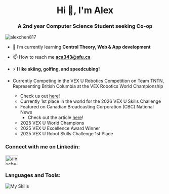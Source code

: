 <h1 align="center">Hi 👋, I'm Alex</h1>
<h3 align="center">A 2nd year Computer Science Student seeking Co-op</h3>

<p align="left"> <img src="https://komarev.com/ghpvc/?username=alexchen817&label=Profile%20views&color=0e75b6&style=flat" alt="alexchen817" /> </p>

- 🌱 I’m currently learning **Control Theory, Web & App development**

- 📫 How to reach me **aca343@sfu.ca**

- ⚡ **I like skiing, golfing, and speedcubing!**

- Currently Competing in the VEX U Robotics Competition on Team TNTN, Representing British Columbia at the VEX Robotics World Championship
  - Check us out [here](https://tntnvex.com)!
  - Currently 1st place in the world for the 2026 VEX U Skills Challenge
  - Featured on Canadian Broadcasting Corporation (CBC) National News
      - Check out the article [here](https://www.cbc.ca/player/play/video/9.6778692)!
  - 2025 VEX U World Champions
  - 2025 VEX U Excellence Award Winner
  - 2025 VEX U Robot Skills Challenge 1st Place


<h3 align="left">Connect with me on Linkedin:</h3>
<a href="https://linkedin.com/in/alexchen817" target="blank"><img align="center" src="https://raw.githubusercontent.com/rahuldkjain/github-profile-readme-generator/master/src/images/icons/Social/linked-in-alt.svg" alt="alexchen817" height="30" width="40" /></a>

<h3 align="left">Languages and Tools:</h3>

![My Skills](https://skillicons.dev/icons?i=c,cpp,cmake,java,js,html,css,react,nextjs,docker,neovim,vscode,git,github,obsidian,linux)
